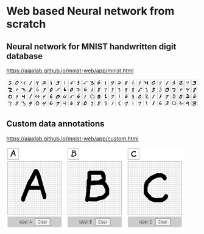 # Web based Neural network from scratch

## Neural network for MNIST handwritten digit database

https://ajaxlab.github.io/mnist-web/app/mnist.html

<img src="app/images/mnist.png" alt="mnist data" />

## Custom data annotations

https://ajaxlab.github.io/mnist-web/app/custom.html

<img src="app/images/custom.png" alt="custom data" />
